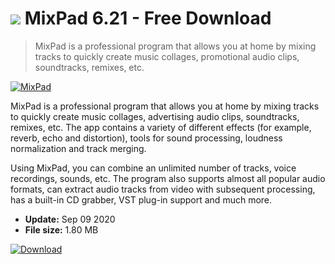 # ![](https://cdn.softexe.net/static/icon/d/mixpad-4381.jpg) MixPad 6.21 - Free Download

> MixPad is a professional program that allows you at home by mixing tracks to quickly create music collages, promotional audio clips, soundtracks, remixes, etc.

[![MixPad](https://gallery.dpcdn.pl/imgc/Tools/10446/g_-_420x350_1.5_-_x20120928175417_00.jpg)](https://softexe.net/win/multimedia/audio-sound/mixpad:dchp.html)

MixPad is a professional program that allows you at home by mixing tracks to quickly create music collages, advertising audio clips, soundtracks, remixes, etc. The app contains a variety of different effects (for example, reverb, echo and distortion), tools for sound processing, loudness normalization and track merging.

Using MixPad, you can combine an unlimited number of tracks, voice recordings, sounds, etc. The program also supports almost all popular audio formats, can extract audio tracks from video with subsequent processing, has a built-in CD grabber, VST plug-in support and much more.


- **Update:** Sep 09 2020
- **File size:** 1.80 MB

[![Download](https://cdn.softexe.net/static/img/download.png)](https://softexe.net/win/multimedia/audio-sound/mixpad:dchp.html)

